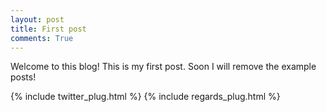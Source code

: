 ```yaml
---
layout: post
title: First post
comments: True
---
```

Welcome to this blog! This is my first post. Soon I will remove the example posts!

{% include twitter_plug.html %}
{% include regards_plug.html %}
